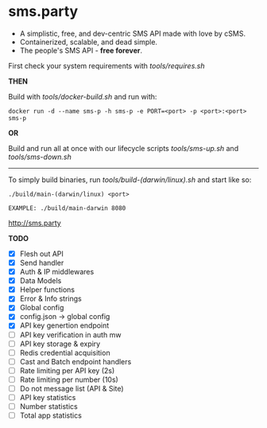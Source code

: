 # sms.party

- A simplistic, free, and dev-centric SMS API made with love by cSMS.
- Containerized, scalable, and dead simple.
- The people's SMS API - **free forever**.

First check your system requirements with *tools/requires.sh*

**THEN**

Build with *tools/docker-build.sh* and run with:
```
docker run -d --name sms-p -h sms-p -e PORT=<port> -p <port>:<port> sms-p
```

**OR**

Build and run all at once with our lifecycle scripts *tools/sms-up.sh* and *tools/sms-down.sh*

***

To simply build binaries, run *tools/build-(darwin/linux).sh* and start like so:

```
./build/main-(darwin/linux) <port>

EXAMPLE: ./build/main-darwin 8080
```

http://sms.party

**TODO**

- [X] Flesh out API
- [X] Send handler
- [X] Auth & IP middlewares
- [X] Data Models
- [X] Helper functions
- [X] Error & Info strings
- [X] Global config
- [X] config.json -> global config
- [X] API key genertion endpoint
- [ ] API key verification in auth mw
- [ ] API key storage & expiry
- [ ] Redis credential acquisition
- [ ] Cast and Batch endpoint handlers
- [ ] Rate limiting per API key (2s)
- [ ] Rate limiting per number (10s)
- [ ] Do not message list (API & Site)
- [ ] API key statistics
- [ ] Number statistics
- [ ] Total app statistics